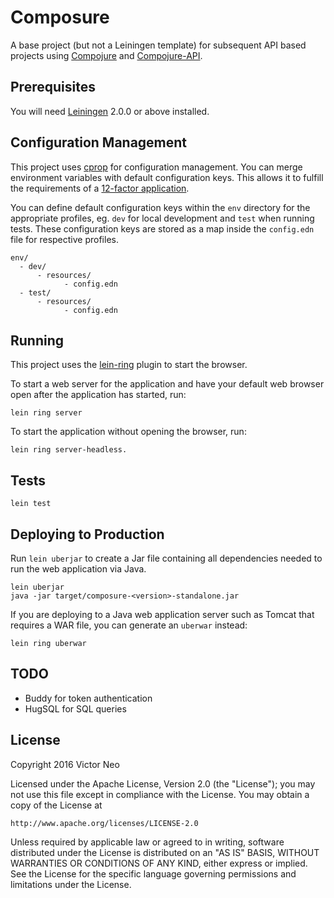 # Composure

A base project (but not a Leiningen template) for subsequent API based projects
using [Compojure][] and [Compojure-API][].

[Compojure]: https://github.com/weavejester/compojure
[Compojure-API]: https://github.com/metosin/compojure-api

## Prerequisites

You will need [Leiningen][] 2.0.0 or above installed.

[leiningen]: https://github.com/technomancy/leiningen

## Configuration Management

This project uses [cprop][] for configuration management. You can merge
environment variables with default configuration keys. This allows it to
fulfill the requirements of a [12-factor application][].

You can define default configuration keys within the `env` directory
for the appropriate profiles, eg. `dev` for local development and `test`
when running tests. These configuration keys are stored as a map inside
the `config.edn` file for respective profiles.

    env/
      - dev/
          - resources/
                - config.edn
      - test/
          - resources/
                - config.edn

[cprop]: https://github.com/tolitius/cprop
[12-factor application]: http://12factor.net/config

## Running

This project uses the [lein-ring][] plugin to start the browser.

To start a web server for the application and have your default web
browser open after the application has started, run:

    lein ring server

To start the application without opening the browser, run:

    lein ring server-headless.

[lein-ring]: https://github.com/weavejester/lein-ring

## Tests

    lein test

## Deploying to Production

Run `lein uberjar` to create a Jar file containing all dependencies needed
to run the web application via Java.

    lein uberjar
    java -jar target/composure-<version>-standalone.jar

If you are deploying to a Java web application server such as Tomcat that
requires a WAR file, you can generate an `uberwar` instead:

    lein ring uberwar

## TODO

- Buddy for token authentication
- HugSQL for SQL queries


## License

Copyright 2016 Victor Neo

Licensed under the Apache License, Version 2.0 (the "License");
you may not use this file except in compliance with the License.
You may obtain a copy of the License at

    http://www.apache.org/licenses/LICENSE-2.0

Unless required by applicable law or agreed to in writing, software
distributed under the License is distributed on an "AS IS" BASIS,
WITHOUT WARRANTIES OR CONDITIONS OF ANY KIND, either express or implied.
See the License for the specific language governing permissions and
limitations under the License.
